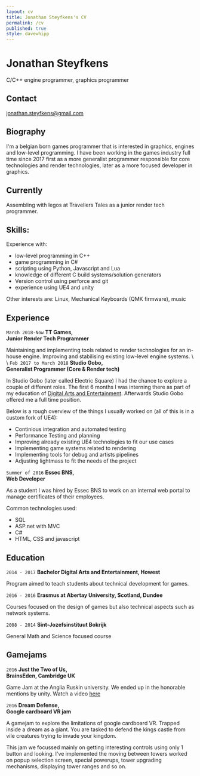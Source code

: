 ```yaml
---
layout: cv
title: Jonathan Steyfkens's CV
permalink: /cv
published: true
style: davewhipp
---
```

# Jonathan Steyfkens
C/C++ engine programmer, graphics programmer

## Contact
<jonathan.steyfkens@gmail.com>

## Biography
I'm a belgian born games programmer that is interested in graphics, engines and low-level programming. I have been working in the games industry full time since 2017 first as a more generalist programmer responsible for core technologies and render technologies, later as a more focused developer in graphics.

## Currently
Assembling with legos at Travellers Tales as a junior render tech programmer.

## Skills:
Experience with:
   * low-level programming in C++
   * game programming in C#
   * scripting using Python, Javascript and Lua
   * knowledge of different C build systems/solution generators 
   * Version control using perforce and git
   * experience using UE4 and unity

Other interests are: Linux, Mechanical Keyboards (QMK firmware), music


## Experience
`March 2018-Now`
__TT Games,__   
__Junior Render Tech Programmer__  

Maintaining and implementing tools related to render technologies for an in-house engine. Improving 
and stabilising existing low-level engine systems. 
\\
\\
`Feb 2017 to March 2018`
__Studio Gobo,__  
__Generalist Programmer (Core & Render tech)__  

In Studio Gobo (later called Electric Square) I had the chance to explore a couple of different roles. 
The first 6 months I was interning there as part of my education of [Digital Arts and Entertainment](http://www.digitalartsandentertainment.be/). 
Afterwards Studio Gobo offered me a full time position.

Below is a rough overview of the things I usually worked on (all of this is in a custom fork of UE4):
- Continious integration and automated testing
- Performance Testing and planning
- Improving already existing UE4 technologies to fit our use cases
- Implementing game systems related to rendering
- Implementing tools for debug and artists pipelines 
- Adjusting lightmass to fit the needs of the project

`Summer of 2016`
__Essec BNS,__  
__Web Developer__  

As a student I was hired by Essec BNS to work on an internal web portal to manage certificates of their employees. 

Common technologies used:
* SQL
* ASP.net with MVC
* C#
* HTML, CSS and javascript


## Education 
`2014 - 2017`
__Bachelor Digital Arts and Entertainment, Howest__  

Program aimed to teach students about technical development for games. 

`2016 - 2016` 
__Erasmus at Abertay University, Scotland, Dundee__   

Courses focused on the design of games but also technical aspects such as network systems. 

`2008 - 2014`
__Sint-Jozefsinstituut Bokrijk__  

General Math and Science focused course 

## Gamejams
`2016`
__Just the Two of Us,__  
__BrainsEden, Cambridge UK__  

Game Jam at the Anglia Ruskin university. We ended up in the honorable mentions by unity. Watch a video [here](https://player.vimeo.com/video/172655280)

`2016`
__Dream Defense,__  
__Google cardboard VR jam__

A gamejam to explore the limitations of google cardboard VR. Trapped inside a dream as a giant. You are tasked to defend the kings castle from vile creatures trying to invade your kingdom.

This jam we focussed mainly on getting interesting controls using only 1 button and looking. I've implemented the moving between towers worked on popup selection screen, special powerups, tower upgrading mechanisms, displaying tower ranges and so on. 

